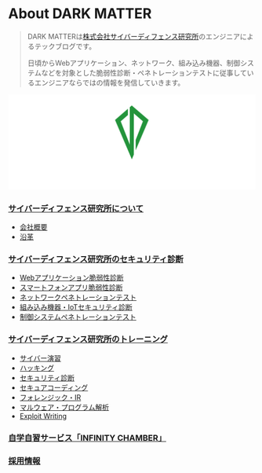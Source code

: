 # About DARK MATTER



> DARK MATTERは[株式会社サイバーディフェンス研究所](https://www.cyberdefense.jp/)のエンジニアによるテックブログです。
>
> 日頃からWebアプリケーション、ネットワーク、組み込み機器、制御システムなどを対象とした脆弱性診断・ペネトレーションテストに従事しているエンジニアならではの情報を発信していきます。

<a href="https://www.cyberdefense.jp/">![Cyber Defense Institute](/images/cdi_logo_gr_wh2.png)</a>


### [サイバーディフェンス研究所について](https://www.cyberdefense.jp/about/index.html)
  - [会社概要](https://www.cyberdefense.jp/about/profile.html)
  - [沿革](https://www.cyberdefense.jp/about/history.html)


### [サイバーディフェンス研究所のセキュリティ診断](https://www.cyberdefense.jp/services/assessment_service/)
  -  [Webアプリケーション脆弱性診断](https://www.cyberdefense.jp/services/assessment_service/webapp.html)
  - [スマートフォンアプリ脆弱性診断](https://www.cyberdefense.jp/services/assessment_service/spapp.html)
  -  [ネットワークペネトレーションテスト](https://www.cyberdefense.jp/services/assessment_service/network.html)
  - [組み込み機器・IoTセキュリティ診断](https://www.cyberdefense.jp/services/assessment_service/embedded_device.html)
  -  [制御システムペネトレーションテスト](https://www.cyberdefense.jp/services/assessment_service/ics_testing.html) 

### [サイバーディフェンス研究所のトレーニング](https://www.cyberdefense.jp/services/training/)
- [サイバー演習](https://www.cyberdefense.jp/services/training/cyber_exercise/index.html) 
- [ハッキング](https://www.cyberdefense.jp/services/training/hacking/index.html)
- [セキュリティ診断](https://www.cyberdefense.jp/services/training/security_assessment/index.html)
- [セキュアコーディング](hhttps://www.cyberdefense.jp/services/training/secure_coding/index.html)
- [フォレンジック・IR](https://www.cyberdefense.jp/services/training/ir_forensic/index.html)
- [マルウェア・プログラム解析](https://www.cyberdefense.jp/services/training/program_analysis/index.html)
- [Exploit Writing](https://www.cyberdefense.jp/services/training/exploit_writing/index.html)

### [自学自習サービス「INFINITY CHAMBER」](https://www.cyberdefense.jp/services/training/infinity_chamber/index.html)

### [採用情報](https://www.cyberdefense.jp/career.html)

